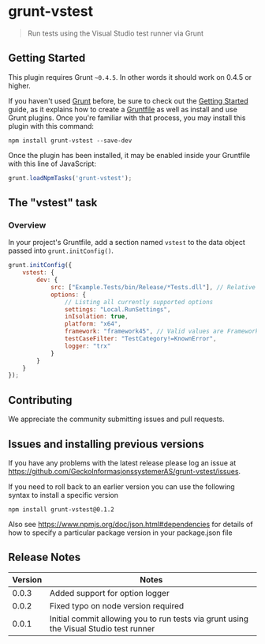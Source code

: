 # grunt-vstest

> Run tests using the Visual Studio test runner via Grunt

## Getting Started
This plugin requires Grunt `~0.4.5`. In other words it should work on 0.4.5 or higher.

If you haven't used [Grunt](http://gruntjs.com/) before, be sure to check out the [Getting Started](http://gruntjs.com/getting-started) guide, as it explains how to create a [Gruntfile](http://gruntjs.com/sample-gruntfile) as well as install and use Grunt plugins. Once you're familiar with that process, you may install this plugin with this command:

```shell
npm install grunt-vstest --save-dev
```

Once the plugin has been installed, it may be enabled inside your Gruntfile with this line of JavaScript:

```js
grunt.loadNpmTasks('grunt-vstest');
```

## The "vstest" task

### Overview
In your project's Gruntfile, add a section named `vstest` to the data object passed into `grunt.initConfig()`.

```js
grunt.initConfig({
    vstest: {
        dev: {
            src: ["Example.Tests/bin/Release/*Tests.dll"], // Relative path to test dll(s)
			options: {
				// Listing all currently supported options
				settings: "Local.RunSettings",
				inIsolation: true,
				platform: "x64",
				framework: "framework45", // Valid values are Framework35, Framework40 and Framework45
				testCaseFilter: "TestCategory!=KnownError",
				logger: "trx"
			}
        }
    }
});
```

## Contributing
We appreciate the community submitting issues and pull requests. 

## Issues and installing previous versions

If you have any problems with the latest release please log an issue at https://github.com/GeckoInformasjonssystemerAS/grunt-vstest/issues.

If you need to roll back to an earlier version you can use the following syntax to install a specific version

```
npm install grunt-vstest@0.1.2
```

Also see https://www.npmjs.org/doc/json.html#dependencies for details of how to specify a particular package version in your package.json file

## Release Notes

|Version| Notes|
|-------|------|
|0.0.3|Added support for option logger
|0.0.2|Fixed typo on node version required
|0.0.1|Initial commit allowing you to run tests via grunt using the Visual Studio test runner
